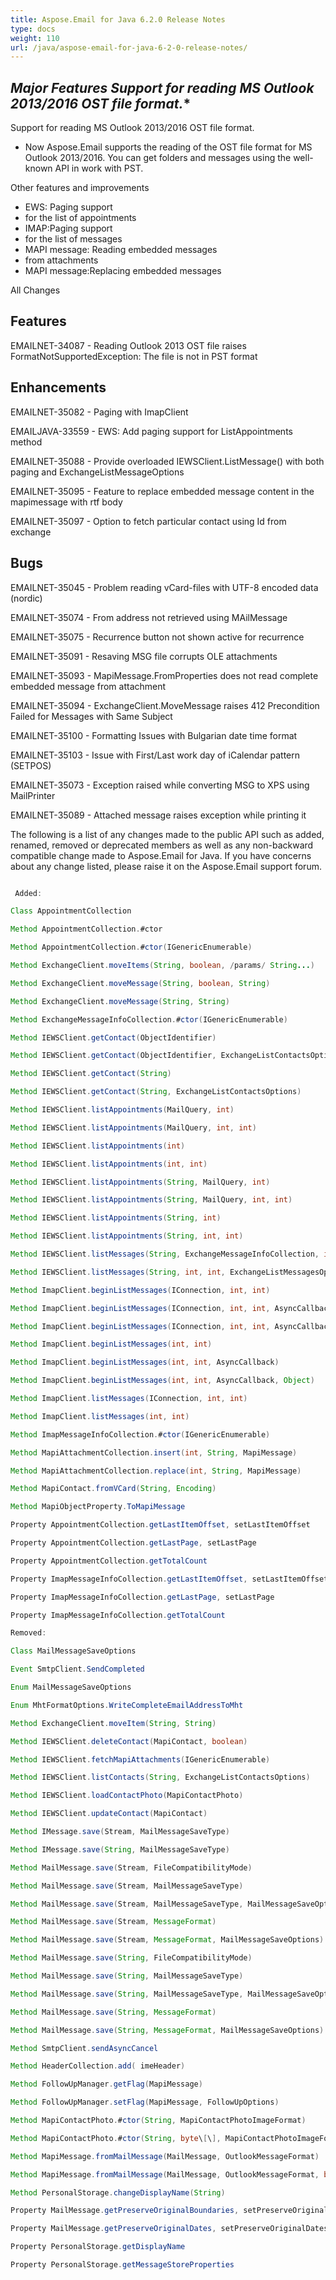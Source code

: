 ```yaml
---
title: Aspose.Email for Java 6.2.0 Release Notes
type: docs
weight: 110
url: /java/aspose-email-for-java-6-2-0-release-notes/
---
```


## **Major Features* Support for reading MS Outlook 2013/2016 OST file format.**
Support for reading MS Outlook 2013/2016 OST file format.

- Now Aspose.Email supports the reading of the OST file format for MS Outlook 2013/2016. You can get folders and messages using the well-known API in work with PST.

Other features and improvements

- EWS: Paging support
- for the list of appointments
- IMAP:Paging support
- for the list of messages
- MAPI message: Reading embedded messages
- from attachments
- MAPI message:Replacing embedded messages

All Changes
## **Features**
EMAILNET-34087 - Reading Outlook 2013 OST file raises FormatNotSupportedException: The file is not in PST format
## **Enhancements**
EMAILNET-35082 - Paging with ImapClient

EMAILJAVA-33559 - EWS: Add paging support for ListAppointments method

EMAILNET-35088 - Provide overloaded IEWSClient.ListMessage() with both paging and ExchangeListMessageOptions

EMAILNET-35095 - Feature to replace embedded message content in the mapimessage with rtf body

EMAILNET-35097 - Option to fetch particular contact using Id from exchange
## **Bugs**
EMAILNET-35045 - Problem reading vCard-files with UTF-8 encoded data (nordic)

EMAILNET-35074 - From address not retrieved using MAilMessage

EMAILNET-35075 - Recurrence button not shown active for recurrence

EMAILNET-35091 - Resaving MSG file corrupts OLE attachments

EMAILNET-35093 - MapiMessage.FromProperties does not read complete embedded message from attachment

EMAILNET-35094 - ExchangeClient.MoveMessage raises 412 Precondition Failed for Messages with Same Subject

EMAILNET-35100 - Formatting Issues with Bulgarian date time format

EMAILNET-35103 - Issue with First/Last work day of iCalendar pattern (SETPOS)

EMAILNET-35073 - Exception raised while converting MSG to XPS using MailPrinter

EMAILNET-35089 - Attached message raises exception while printing it

The following is a list of any changes made to the public API such as added, renamed, removed or deprecated members as well as any non-backward compatible change made to Aspose.Email for Java. If you have concerns about any change listed, please raise it on the Aspose.Email support forum.

``` java

 Added:

Class AppointmentCollection

Method AppointmentCollection.#ctor

Method AppointmentCollection.#ctor(IGenericEnumerable)

Method ExchangeClient.moveItems(String, boolean, /params/ String...)

Method ExchangeClient.moveMessage(String, boolean, String)

Method ExchangeClient.moveMessage(String, String)

Method ExchangeMessageInfoCollection.#ctor(IGenericEnumerable)

Method IEWSClient.getContact(ObjectIdentifier)

Method IEWSClient.getContact(ObjectIdentifier, ExchangeListContactsOptions)

Method IEWSClient.getContact(String)

Method IEWSClient.getContact(String, ExchangeListContactsOptions)

Method IEWSClient.listAppointments(MailQuery, int)

Method IEWSClient.listAppointments(MailQuery, int, int)

Method IEWSClient.listAppointments(int)

Method IEWSClient.listAppointments(int, int)

Method IEWSClient.listAppointments(String, MailQuery, int)

Method IEWSClient.listAppointments(String, MailQuery, int, int)

Method IEWSClient.listAppointments(String, int)

Method IEWSClient.listAppointments(String, int, int)

Method IEWSClient.listMessages(String, ExchangeMessageInfoCollection, int, int, ExchangeListMessagesOptions)

Method IEWSClient.listMessages(String, int, int, ExchangeListMessagesOptions)

Method ImapClient.beginListMessages(IConnection, int, int)

Method ImapClient.beginListMessages(IConnection, int, int, AsyncCallback)

Method ImapClient.beginListMessages(IConnection, int, int, AsyncCallback, Object)

Method ImapClient.beginListMessages(int, int)

Method ImapClient.beginListMessages(int, int, AsyncCallback)

Method ImapClient.beginListMessages(int, int, AsyncCallback, Object)

Method ImapClient.listMessages(IConnection, int, int)

Method ImapClient.listMessages(int, int)

Method ImapMessageInfoCollection.#ctor(IGenericEnumerable)

Method MapiAttachmentCollection.insert(int, String, MapiMessage)

Method MapiAttachmentCollection.replace(int, String, MapiMessage)

Method MapiContact.fromVCard(String, Encoding)

Method MapiObjectProperty.ToMapiMessage

Property AppointmentCollection.getLastItemOffset, setLastItemOffset

Property AppointmentCollection.getLastPage, setLastPage

Property AppointmentCollection.getTotalCount

Property ImapMessageInfoCollection.getLastItemOffset, setLastItemOffset

Property ImapMessageInfoCollection.getLastPage, setLastPage

Property ImapMessageInfoCollection.getTotalCount

Removed:

Class MailMessageSaveOptions

Event SmtpClient.SendCompleted

Enum MailMessageSaveOptions

Enum MhtFormatOptions.WriteCompleteEmailAddressToMht

Method ExchangeClient.moveItem(String, String)

Method IEWSClient.deleteContact(MapiContact, boolean)

Method IEWSClient.fetchMapiAttachments(IGenericEnumerable)

Method IEWSClient.listContacts(String, ExchangeListContactsOptions)

Method IEWSClient.loadContactPhoto(MapiContactPhoto)

Method IEWSClient.updateContact(MapiContact)

Method IMessage.save(Stream, MailMessageSaveType)

Method IMessage.save(String, MailMessageSaveType)

Method MailMessage.save(Stream, FileCompatibilityMode)

Method MailMessage.save(Stream, MailMessageSaveType)

Method MailMessage.save(Stream, MailMessageSaveType, MailMessageSaveOptions)

Method MailMessage.save(Stream, MessageFormat)

Method MailMessage.save(Stream, MessageFormat, MailMessageSaveOptions)

Method MailMessage.save(String, FileCompatibilityMode)

Method MailMessage.save(String, MailMessageSaveType)

Method MailMessage.save(String, MailMessageSaveType, MailMessageSaveOptions)

Method MailMessage.save(String, MessageFormat)

Method MailMessage.save(String, MessageFormat, MailMessageSaveOptions)

Method SmtpClient.sendAsyncCancel

Method HeaderCollection.add( imeHeader)

Method FollowUpManager.getFlag(MapiMessage)

Method FollowUpManager.setFlag(MapiMessage, FollowUpOptions)

Method MapiContactPhoto.#ctor(String, MapiContactPhotoImageFormat)

Method MapiContactPhoto.#ctor(String, byte\[\], MapiContactPhotoImageFormat)

Method MapiMessage.fromMailMessage(MailMessage, OutlookMessageFormat)

Method MapiMessage.fromMailMessage(MailMessage, OutlookMessageFormat, boolean)

Method PersonalStorage.changeDisplayName(String)

Property MailMessage.getPreserveOriginalBoundaries, setPreserveOriginalBoundaries

Property MailMessage.getPreserveOriginalDates, setPreserveOriginalDates

Property PersonalStorage.getDisplayName

Property PersonalStorage.getMessageStoreProperties

```
